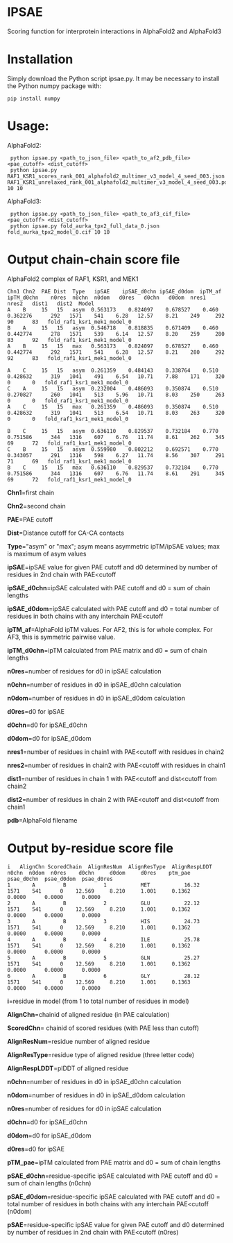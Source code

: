 # IPSAE
Scoring function for interprotein interactions in AlphaFold2 and AlphaFold3

# Installation
Simply download the Python script ipsae.py. It may be necessary to install the Python numpy package with:

    pip install numpy

# Usage:                                                                                                                                                                                                     
AlphaFold2:

     python ipsae.py <path_to_json_file> <path_to_af2_pdb_file> <pae_cutoff> <dist_cutoff>   
     python ipsae.py RAF1_KSR1_scores_rank_001_alphafold2_multimer_v3_model_4_seed_003.json RAF1_KSR1_unrelaxed_rank_001_alphafold2_multimer_v3_model_4_seed_003.pdb 10 10

AlphaFold3:

     python ipsae.py <path_to_json_file> <path_to_af3_cif_file> <pae_cutoff> <dist_cutoff>                    
     python ipsae.py fold_aurka_tpx2_full_data_0.json fold_aurka_tpx2_model_0.cif 10 10

# Output chain-chain score file

AlphaFold2 complex of RAF1, KSR1, and MEK1

    Chn1 Chn2  PAE Dist  Type   ipSAE    ipSAE_d0chn ipSAE_d0dom  ipTM_af  ipTM_d0chn    n0res  n0chn  n0dom   d0res   d0chn   d0dom  nres1   nres2   dist1   dist2  Model
    A    B     15   15   asym  0.563173    0.824097    0.678527    0.460    0.362276      292   1571    541    6.28   12.57    8.21    249     292      90      83   fold_raf1_ksr1_mek1_model_0
    B    A     15   15   asym  0.546718    0.818835    0.671409    0.460    0.442774      278   1571    539    6.14   12.57    8.20    259     280      83      92   fold_raf1_ksr1_mek1_model_0
    A    B     15   15   max   0.563173    0.824097    0.678527    0.460    0.442774      292   1571    541    6.28   12.57    8.21    280     292      92      83   fold_raf1_ksr1_mek1_model_0

    A    C     15   15   asym  0.261359    0.484143    0.338764    0.510    0.428632      319   1041    491    6.54   10.71    7.88    171     320       0       0   fold_raf1_ksr1_mek1_model_0
    C    A     15   15   asym  0.232004    0.486093    0.350874    0.510    0.270827      260   1041    513    5.96   10.71    8.03    250     263       0       0   fold_raf1_ksr1_mek1_model_0
    A    C     15   15   max   0.261359    0.486093    0.350874    0.510    0.428632      319   1041    513    6.54   10.71    8.03    263     320       0       0   fold_raf1_ksr1_mek1_model_0

    B    C     15   15   asym  0.636110    0.829537    0.732184    0.770    0.751586      344   1316    607    6.76   11.74    8.61    262     345      69      72   fold_raf1_ksr1_mek1_model_0
    C    B     15   15   asym  0.559980    0.802212    0.692571    0.770    0.343057      291   1316    598    6.27   11.74    8.56    307     291      71      69   fold_raf1_ksr1_mek1_model_0
    B    C     15   15   max   0.636110    0.829537    0.732184    0.770    0.751586      344   1316    607    6.76   11.74    8.61    291     345      69      72   fold_raf1_ksr1_mek1_model_0




**Chn1**=first chain

**Chn2**=second chain

**PAE**=PAE cutoff

**Dist**=Distance cutoff for CA-CA contacts

**Type**="asym" or "max"; asym means asymmetric ipTM/ipSAE values; max is maximum of asym values

**ipSAE**=ipSAE value for given PAE cutoff and d0 determined by number of residues in 2nd chain with PAE<cutoff 

**ipSAE_d0chn**=ipSAE calculated with PAE cutoff and d0 = sum of chain lengths

**ipSAE_d0dom**=ipSAE calculated with PAE cutoff and d0 = total number of residues in both chains with any interchain PAE<cutoff

**ipTM_af**=AlphaFold ipTM values. For AF2, this is for whole complex. For AF3, this is symmetric pairwise value.   

**ipTM_d0chn**=ipTM calculated from PAE matrix and d0 = sum of chain lengths 

**n0res**=number of residues for d0 in ipSAE calculation

**n0chn**=number of residues in d0 in ipSAE_d0chn calculation

**n0dom**=number of residues in d0 in ipSAE_d0dom calculation

**d0res**=d0 for ipSAE

**d0chn**=d0 for ipSAE_d0chn

**d0dom**=d0 for ipSAE_d0dom

**nres1**=number of residues in chain1 with PAE<cutoff with residues in chain2

**nres2**=number of residues in chain2 with PAE<cutoff with residues in chain1

**dist1**=number of residues in chain 1 with PAE<cutoff and dist<cutoff from chain2

**dist2**=number of residues in chain 2 with PAE<cutoff and dist<cutoff from chain1

**pdb**=AlphaFold filename

# Output by-residue score file

    i   AlignChn ScoredChain  AlignResNum  AlignResType  AlignRespLDDT      n0chn  n0dom  n0res    d0chn     d0dom     d0res    ptm_pae   psae_d0chn  psae_d0dom  psae_d0res 
    1       A         B            1           MET           16.32          1571    541      0    12.569     8.210     1.001     0.1362      0.0000      0.0000      0.0000
    2       A         B            2           GLU           22.12          1571    541      0    12.569     8.210     1.001     0.1362      0.0000      0.0000      0.0000
    3       A         B            3           HIS           24.73          1571    541      0    12.569     8.210     1.001     0.1362      0.0000      0.0000      0.0000
    4       A         B            4           ILE           25.78          1571    541      0    12.569     8.210     1.001     0.1362      0.0000      0.0000      0.0000
    5       A         B            5           GLN           25.27          1571    541      0    12.569     8.210     1.001     0.1362      0.0000      0.0000      0.0000
    6       A         B            6           GLY           28.12          1571    541      0    12.569     8.210     1.001     0.1363      0.0000      0.0000      0.0000


**i**=residue in model (from 1 to total number of residues in model)

**AlignChn**=chainid of aligned residue (in PAE calculation)

**ScoredChn**= chainid of scored residues (with PAE less than cutoff)

**AlignResNum**=residue number of aligned residue

**AlignResType**=residue type of aligned residue (three letter code)

**AlignRespLDDT**=plDDT of aligned residue

**n0chn**=number of residues in d0 in ipSAE_d0chn calculation

**n0dom**=number of residues in d0 in ipSAE_d0dom calculation

**n0res**=number of residues for d0 in ipSAE calculation

**d0chn**=d0 for ipSAE_d0chn

**d0dom**=d0 for ipSAE_d0dom

**d0res**=d0 for ipSAE

**pTM_pae**=ipTM calculated from PAE matrix and d0 = sum of chain lengths 

**pSAE_d0chn**=residue-specific ipSAE calculated with PAE cutoff and d0 = sum of chain lengths (n0chn)

**pSAE_d0dom**=residue-specific ipSAE calculated with PAE cutoff and d0 = total number of residues in both chains with any interchain PAE<cutoff (n0dom)

**pSAE**=residue-specific ipSAE value for given PAE cutoff and d0 determined by number of residues in 2nd chain with PAE<cutoff (n0res)
